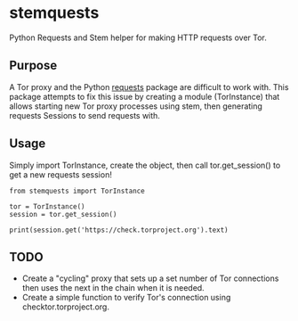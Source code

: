 # stemquests

Python Requests and Stem helper for making HTTP requests over Tor.

## Purpose

A Tor proxy and the Python [requests](https://pypi.org/project/requests/) package are difficult to work with. This package attempts to fix this issue by creating a module (TorInstance) that allows starting new Tor proxy processes using stem, then generating requests Sessions to send requests with.

## Usage

Simply import TorInstance, create the object, then call tor.get_session() to get a new requests session!

```
from stemquests import TorInstance

tor = TorInstance()
session = tor.get_session()

print(session.get('https://check.torproject.org').text)
```

## TODO

* Create a "cycling" proxy that sets up a set number of Tor connections then uses the next in the chain when it is needed.
* Create a simple function to verify Tor's connection using checktor.torproject.org.
